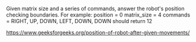 Given matrix size and a series of commands, answer the robot's position checking boundaries.
For example:
position = 0
matrix_size = 4
commands = RIGHT, UP, DOWN, LEFT, DOWN, DOWN
should return 12

https://www.geeksforgeeks.org/position-of-robot-after-given-movements/